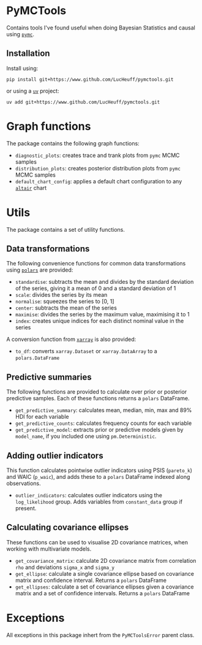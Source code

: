# PyMCTools

Contains tools I've found useful when doing Bayesian Statistics and causal 
using [`pymc`](https://www.pymc.io). 

## Installation
Install using:
```
pip install git+https://www.github.com/LucHeuff/pymctools.git
```
or using a [`uv`](https://docs.astral.sh/uv/) project:
```
uv add git+https://www.github.com/LucHeuff/pymctools.git
```

# Graph functions
The package contains the following graph functions:

- `diagnostic_plots`: creates trace and trank plots from `pymc` MCMC samples
- `distribution_plots`: creates posterior distribution plots from `pymc` MCMC samples
- `default_chart_config`: applies a default chart configuration to any [`altair`](https://altair-viz.github.io/) chart

# Utils
The package contains a set of utility functions.

## Data transformations
The following convenience functions for common data transformations using [`polars`](https://pola.rs/) are provided:

- `standardise`: subtracts the mean and divides by the standard deviation of the series, giving it a mean of 0 and a standard deviation of 1
- `scale`: divides the series by its mean
- `normalise`: squeezes the series to [0, 1]
- `center`: subtracts the mean of the series
- `maximise`: divides the series by the maximum value, maximising it to 1
- `index`: creates unique indices for each distinct nominal value in the series

A conversion function from [`xarray`](https://docs.xarray.dev/en/stable/index.html) is also provided:

-  `to_df`: converts `xarray.Dataset` or `xarray.DataArray` to a `polars.DataFrame`

## Predictive summaries
The following functions are provided to calculate over prior or posterior predictive samples.
Each of these functions returns a `polars` DataFrame.

- `get_predictive_summary`: calculates mean, median, min, max and 89% HDI for each variable
- `get_predictive_counts`: calculates frequency counts for each variable
- `get_predictive_model`: extracts prior or predictive models given by `model_name`, if you included one using `pm.Deterministic`.

## Adding outlier indicators
This function calculates pointwise outlier indicators using PSIS (`pareto_k`) and WAIC (`p_waic`),
and adds these to a `polars` DataFrame indexed along observations.

- `outlier_indicators`: calculates outlier indicators using the `log_likelihood` group. Adds variables from `constant_data` group if present. 

## Calculating covariance ellipses
These functions can be used to visualise 2D covariance matrices, when working with multivariate models.


- `get_covariance_matrix`: calculate 2D covariance matrix from correlation `rho` and deviations `sigma_x` and `sigma_y`
- `get_ellipse`: calculate a single covariance ellipse based on covariance matrix and confidence interval. Returns a `polars` DataFrame
- `get_ellipses`: calculate a set of covariance ellipses given a covariance matrix and a set of confidence intervals. Returns a `polars` DataFrame

# Exceptions
All exceptions in this package inhert from the `PyMCToolsError` parent class.




